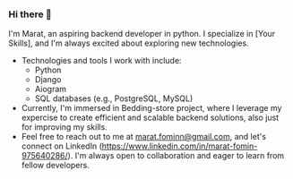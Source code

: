 ### Hi there 👋
I'm Marat, an aspiring backend developer in python. I specialize in [Your Skills], and I'm always excited about exploring new technologies.

- Technologies and tools I work with include:
   - Python
   - Django
   - Aiogram
   - SQL databases (e.g., PostgreSQL, MySQL)
- Currently, I'm immersed in Bedding-store project, where I leverage my expercise to create efficient and scalable backend solutions, also just for improving my skills.
- Feel free to reach out to me at marat.fominn@gmail.com, and let's connect on LinkedIn (https://www.linkedin.com/in/marat-fomin-975640286/). I'm always open to collaboration and eager to learn from fellow developers.
